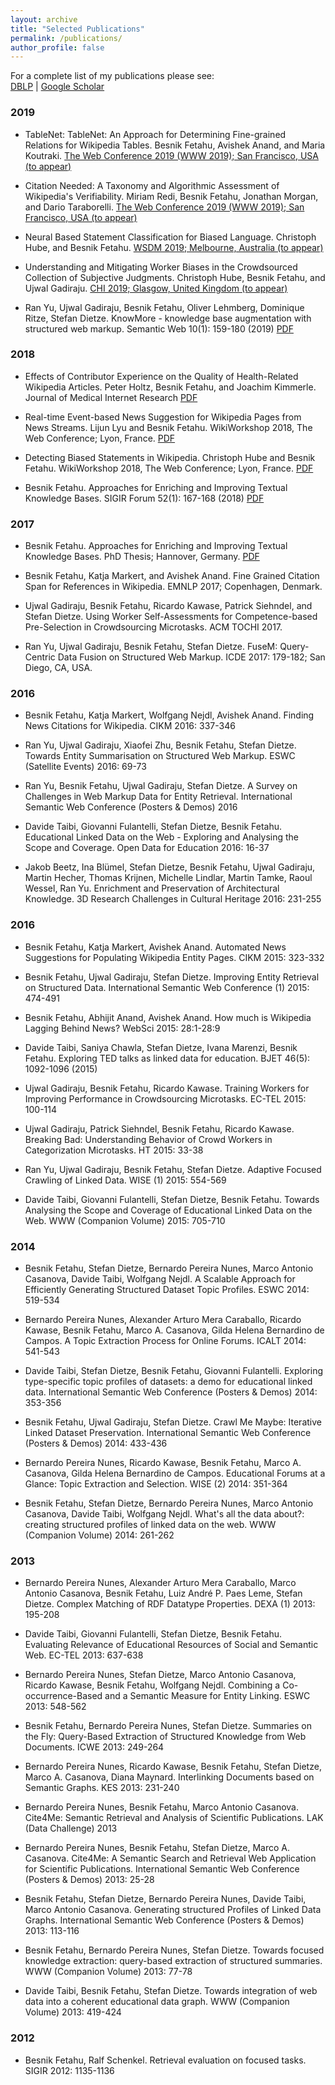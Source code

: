 ```yaml
---
layout: archive
title: "Selected Publications"
permalink: /publications/
author_profile: false
---
```


For a complete list of my publications please see:  
[DBLP](https://dblp.org/pers/hd/f/Fetahu:Besnik) | [Google Scholar](https://scholar.google.de/citations?user=-CQlI8EAAAAJ&hl=en&oi=ao)

### 2019

*	TableNet: TableNet: An Approach for Determining Fine-grained Relations for Wikipedia Tables. Besnik Fetahu, Avishek Anand, and Maria Koutraki. 
[The Web Conference 2019 (WWW 2019); San Francisco, USA (to appear)](http://www2019.thewebconf.org)

* Citation Needed: A Taxonomy and Algorithmic Assessment of Wikipedia's Verifiability. Miriam Redi, Besnik Fetahu, Jonathan Morgan, and Dario Taraborelli. [The Web Conference 2019 (WWW 2019); San Francisco, USA (to appear)](http://www2019.thewebconf.org)

* Neural Based Statement Classification for Biased Language. Christoph Hube, and Besnik Fetahu. [WSDM 2019; Melbourne, Australia (to appear)](http://www.wsdm-conference.org/2019)

* Understanding and Mitigating Worker Biases in the Crowdsourced Collection of Subjective Judgments. Christoph Hube, Besnik Fetahu, and Ujwal Gadiraju.  [CHI 2019; Glasgow, United Kingdom (to appear)](https://chi2019.acm.org)

* Ran Yu, Ujwal Gadiraju, Besnik Fetahu, Oliver Lehmberg, Dominique Ritze, Stefan Dietze. KnowMore - knowledge base augmentation with structured web markup. Semantic Web 10(1): 159-180 (2019) [PDF](https://doi.org/10.3233/SW-180304)

### 2018

* Effects of Contributor Experience on the Quality of Health-Related Wikipedia Articles. Peter Holtz, Besnik Fetahu, and Joachim Kimmerle. Journal of Medical Internet Research [PDF](https://www.jmir.org/2018/5/e171/)

* Real-time Event-based News Suggestion for Wikipedia Pages from News Streams. Lijun Lyu and Besnik Fetahu. WikiWorkshop 2018, The Web Conference; Lyon, France. [PDF](https://doi.org/10.1145/3184558.3191642)

* Detecting Biased Statements in Wikipedia. Christoph Hube and Besnik Fetahu.  WikiWorkshop 2018, The Web Conference; Lyon, France. [PDF](https://doi.org/10.1145/3184558.3191640)

* Besnik Fetahu. Approaches for Enriching and Improving Textual Knowledge Bases. SIGIR Forum 52(1): 167-168 (2018) [PDF](https://doi.org/10.1145/3274784.3274806)


### 2017

* Besnik Fetahu.	Approaches for Enriching and Improving Textual Knowledge Bases. PhD Thesis; Hannover, Germany. [PDF]()

* Besnik Fetahu, Katja Markert, and Avishek Anand. Fine Grained Citation Span for References in Wikipedia. EMNLP 2017; Copenhagen, Denmark.

* Ujwal Gadiraju, Besnik Fetahu, Ricardo Kawase, Patrick Siehndel, and Stefan Dietze. Using Worker Self-Assessments for Competence-based Pre-Selection in Crowdsourcing Microtasks. ACM TOCHI 2017.

* Ran Yu, Ujwal Gadiraju, Besnik Fetahu, Stefan Dietze. FuseM: Query-Centric Data Fusion on Structured Web Markup. ICDE 2017: 179-182; San Diego, CA, USA.


### 2016

* Besnik Fetahu, Katja Markert, Wolfgang Nejdl, Avishek Anand. Finding News Citations for Wikipedia. CIKM 2016: 337-346
* Ran Yu, Ujwal Gadiraju, Xiaofei Zhu, Besnik Fetahu, Stefan Dietze. Towards Entity Summarisation on Structured Web Markup. ESWC (Satellite Events) 2016: 69-73

* Ran Yu, Besnik Fetahu, Ujwal Gadiraju, Stefan Dietze. A Survey on Challenges in Web Markup Data for Entity Retrieval. International Semantic Web Conference (Posters & Demos) 2016

* Davide Taibi, Giovanni Fulantelli, Stefan Dietze, Besnik Fetahu. Educational Linked Data on the Web - Exploring and Analysing the Scope and Coverage. Open Data for Education 2016: 16-37

* Jakob Beetz, Ina Blümel, Stefan Dietze, Besnik Fetahu, Ujwal Gadiraju, Martin Hecher, Thomas Krijnen, Michelle Lindlar, Martin Tamke, Raoul Wessel, Ran Yu. Enrichment and Preservation of Architectural Knowledge. 3D Research Challenges in Cultural Heritage 2016: 231-255


### 2016

* Besnik Fetahu, Katja Markert, Avishek Anand. Automated News Suggestions for Populating Wikipedia Entity Pages. CIKM 2015: 323-332

* Besnik Fetahu, Ujwal Gadiraju, Stefan Dietze. Improving Entity Retrieval on Structured Data. International Semantic Web Conference (1) 2015: 474-491

* Besnik Fetahu, Abhijit Anand, Avishek Anand. How much is Wikipedia Lagging Behind News? WebSci 2015: 28:1-28:9

* Davide Taibi, Saniya Chawla, Stefan Dietze, Ivana Marenzi, Besnik Fetahu. Exploring TED talks as linked data for education. BJET 46(5): 1092-1096 (2015)

* Ujwal Gadiraju, Besnik Fetahu, Ricardo Kawase. Training Workers for Improving Performance in Crowdsourcing Microtasks. EC-TEL 2015: 100-114

* Ujwal Gadiraju, Patrick Siehndel, Besnik Fetahu, Ricardo Kawase. Breaking Bad: Understanding Behavior of Crowd Workers in Categorization Microtasks. HT 2015: 33-38

* Ran Yu, Ujwal Gadiraju, Besnik Fetahu, Stefan Dietze. Adaptive Focused Crawling of Linked Data. WISE (1) 2015: 554-569

* Davide Taibi, Giovanni Fulantelli, Stefan Dietze, Besnik Fetahu. Towards Analysing the Scope and Coverage of Educational Linked Data on the Web. WWW (Companion Volume) 2015: 705-710


### 2014

* Besnik Fetahu, Stefan Dietze, Bernardo Pereira Nunes, Marco Antonio Casanova, Davide Taibi, Wolfgang Nejdl. A Scalable Approach for Efficiently Generating Structured Dataset Topic Profiles. ESWC 2014: 519-534

* Bernardo Pereira Nunes, Alexander Arturo Mera Caraballo, Ricardo Kawase, Besnik Fetahu, Marco A. Casanova, Gilda Helena Bernardino de Campos. A Topic Extraction Process for Online Forums. ICALT 2014: 541-543

* Davide Taibi, Stefan Dietze, Besnik Fetahu, Giovanni Fulantelli. Exploring type-specific topic profiles of datasets: a demo for educational linked data. International Semantic Web Conference (Posters & Demos) 2014: 353-356

* Besnik Fetahu, Ujwal Gadiraju, Stefan Dietze. Crawl Me Maybe: Iterative Linked Dataset Preservation. International Semantic Web Conference (Posters & Demos) 2014: 433-436

* Bernardo Pereira Nunes, Ricardo Kawase, Besnik Fetahu, Marco A. Casanova, Gilda Helena Bernardino de Campos. Educational Forums at a Glance: Topic Extraction and Selection. WISE (2) 2014: 351-364

* Besnik Fetahu, Stefan Dietze, Bernardo Pereira Nunes, Marco Antonio Casanova, Davide Taibi, Wolfgang Nejdl. What's all the data about?: creating structured profiles of linked data on the web. WWW (Companion Volume) 2014: 261-262


### 2013

* Bernardo Pereira Nunes, Alexander Arturo Mera Caraballo, Marco Antonio Casanova, Besnik Fetahu, Luiz André P. Paes Leme, Stefan Dietze. Complex Matching of RDF Datatype Properties. DEXA (1) 2013: 195-208

* Davide Taibi, Giovanni Fulantelli, Stefan Dietze, Besnik Fetahu. Evaluating Relevance of Educational Resources of Social and Semantic Web. EC-TEL 2013: 637-638

* Bernardo Pereira Nunes, Stefan Dietze, Marco Antonio Casanova, Ricardo Kawase, Besnik Fetahu, Wolfgang Nejdl. Combining a Co-occurrence-Based and a Semantic Measure for Entity Linking. ESWC 2013: 548-562

* Besnik Fetahu, Bernardo Pereira Nunes, Stefan Dietze. Summaries on the Fly: Query-Based Extraction of Structured Knowledge from Web Documents. ICWE 2013: 249-264

* Bernardo Pereira Nunes, Ricardo Kawase, Besnik Fetahu, Stefan Dietze, Marco A. Casanova, Diana Maynard. Interlinking Documents based on Semantic Graphs. KES 2013: 231-240

* Bernardo Pereira Nunes, Besnik Fetahu, Marco Antonio Casanova. Cite4Me: Semantic Retrieval and Analysis of Scientific Publications. LAK (Data Challenge) 2013

* Bernardo Pereira Nunes, Besnik Fetahu, Stefan Dietze, Marco A. Casanova. Cite4Me: A Semantic Search and Retrieval Web Application for Scientific Publications. International Semantic Web Conference (Posters & Demos) 2013: 25-28

* Besnik Fetahu, Stefan Dietze, Bernardo Pereira Nunes, Davide Taibi, Marco Antonio Casanova. Generating structured Profiles of Linked Data Graphs. International Semantic Web Conference (Posters & Demos) 2013: 113-116

* Besnik Fetahu, Bernardo Pereira Nunes, Stefan Dietze. Towards focused knowledge extraction: query-based extraction of structured summaries. WWW (Companion Volume) 2013: 77-78

* Davide Taibi, Besnik Fetahu, Stefan Dietze. Towards integration of web data into a coherent educational data graph. WWW (Companion Volume) 2013: 419-424


### 2012

* Besnik Fetahu, Ralf Schenkel. Retrieval evaluation on focused tasks. SIGIR 2012: 1135-1136

